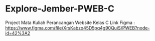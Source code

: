 # Explore-Jember-PWEB-C
Project Mata Kuliah Perancangan Website Kelas C
Link Figma : https://www.figma.com/file/XrsKabzo45D5pq4g90QuiS/PWEB?node-id=42%3A2
